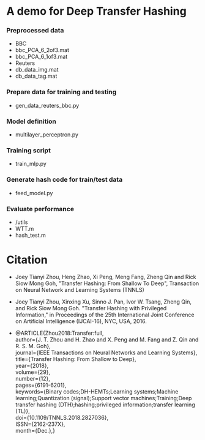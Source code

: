 
# A demo for Deep Transfer Hashing #
  
### Preprocessed data ###
- BBC
 - bbc_PCA_6_2of3.mat
 - bbc_PCA_6_1of3.mat
- Reuters
 - db_data_img.mat
 - db_data_tag.mat
### Prepare data for training and testing ###
* gen_data_reuters_bbc.py
### Model definition ###
* multilayer_perceptron.py
### Training script ###
* train_mlp.py
### Generate hash code for train/test data ###
* feed_model.py
### Evaluate performance ###
* /utils
* WTT.m
* hash_test.m

# Citation
*  Joey Tianyi Zhou, Heng Zhao, Xi Peng, Meng Fang, Zheng Qin and Rick Siow Mong Goh, "Transfer Hashing: From Shallow To Deep", Transaction on Neural Network and Learning Systems (TNNLS)
*  Joey Tianyi Zhou, Xinxing Xu, Sinno J. Pan, Ivor W. Tsang, Zheng Qin, and Rick Siow Mong Goh. "Transfer Hashing with Privileged Information,"  in Proceedings of the 25th International Joint Conference on Artificial Intelligence (IJCAI-16), NYC, USA, 2016.

* @ARTICLE{Zhou2018:Transfer:full,  
author={J. T. Zhou and H. Zhao and X. Peng and M. Fang and Z. Qin and R. S. M. Goh},  
journal={IEEE Transactions on Neural Networks and Learning Systems},  
title={Transfer Hashing: From Shallow to Deep},  
year={2018},  
volume={29},  
number={12},  
pages={6191-6201},  
keywords={Binary codes;DH-HEMTs;Learning systems;Machine learning;Quantization (signal);Support vector machines;Training;Deep transfer hashing (DTH);hashing;privileged information;transfer learning (TL)},  
doi={10.1109/TNNLS.2018.2827036},  
ISSN={2162-237X},  
month={Dec.},}

